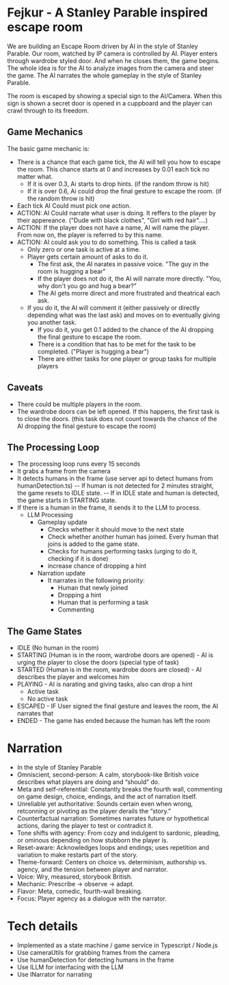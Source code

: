 # Fejkur - A Stanley Parable inspired escape room

We are building an Escape Room driven by AI in the style of Stanley Parable. Our room, watched by IP camera is controlled by AI. Player enters through wardrobe styled door. And when he closes them, the game begins. The whole idea is for the AI to analyze images from the camera and steer the game. The AI narrates the whole gameplay in the style of Stanley Parable.

The room is escaped by showing a special sign to the AI/Camera. When this sign is shown a secret door is opened in a cuppboard and the player can crawl through to its freedom.

## Game Mechanics

The basic game mechanic is:
- There is a chance that each game tick, the AI will tell you how to escape the room. This chance starts at 0 and increases by 0.01 each tick no matter what.
   - If it is over 0.3, Ai starts to drop hints. (if the random throw is hit)
   - If it is over 0.6, Ai could drop the final gesture to escape the room.  (if the random throw is hit)
- Each tick AI Could must pick one action.
- ACTION: AI Could narrate what user is doing. It reffers to the player by their appereance. ("Dude with black clothes", "Girl with red hair"....)
- ACTION: If the player does not have a name, AI will name the player. From now on, the player is referred to by this name.
- ACTION: AI could ask you to do something. This is called a task
    - Only zero or one task is active at a time.
    - Player gets certain amount of asks to do it.
       - The first ask, the AI narates in passive voice. "The guy in the room is hugging a bear"
       - If the player does not do it, the AI will narrate more directly. "You, why don't you go and hug a bear?"
       - The AI gets morre direct and more frustrated and theatrical each ask.
    - If you do it, the AI will comment it (either passively or directly depending what was the last ask) and moves on to eventually giving you another task.
       - If you do it, you get 0.1 added to the chance of the AI dropping the final gesture to escape the room.
       - There is a condition that has to be met for the task to be completed. ("Player is hugging a bear")
       - There are either tasks for one player or group tasks for multiple players

## Caveats

- There could be multiple players in the room.
- The wardrobe doors can be left opened. If this happens, the first task is to close the doors. (this task does not count towards the chance of the AI dropping the final gesture to escape the room)


## The Processing Loop

- The processing loop runs every 15 seconds
- It grabs a frame from the camera
- It detects humans in the frame (use server api to detect humans from humanDetection.ts)
   -- If human is not detected for 2 minutes straight, the game resets to IDLE state.
   -- If in IDLE state and human is detected, the game starts in STARTING state.
- If there is a human in the frame, it sends it to the LLM to process.
   - LLM Processing
      - Gameplay update
         - Checks whether it should move to the next state
         - Check whether another human has joined. Every human that joins is added to the game state. 
         - Checks for humans performing tasks (urging to do it, checking if it is done)
         - increase chance of dropping a hint
      - Narration update
         - It narrates in the following priority:
            - Human that newly joined
            - Dropping a hint
            - Human that is performing a task
            - Commenting

## The Game States
- IDLE (No human in the room)
- STARTING (Human is in the room, wardrobe doors are opened) - AI is urging the player to close the doors (special type of task)
- STARTED (Human is in the room, wardrobe doors are closed) - AI describes the player and welcomes him
- PLAYING - AI is narating and giving tasks, also can drop a hint
   - Active task
   - No active task
- ESCAPED - IF User signed the final gesture and leaves the room, the AI narrates that
- ENDED - The game has ended because the human has left the room

# Narration
- In the style of Stanley Parable
- Omniscient, second-person: A calm, storybook-like British voice describes what players are doing and “should” do.
- Meta and self-referential: Constantly breaks the fourth wall, commenting on game design, choice, endings, and the act of narration itself.
- Unreliable yet authoritative: Sounds certain even when wrong, retconning or pivoting as the player derails the “story.”
- Counterfactual narration: Sometimes narrates future or hypothetical actions, daring the player to test or contradict it.
- Tone shifts with agency: From cozy and indulgent to sardonic, pleading, or ominous depending on how stubborn the player is.
- Reset-aware: Acknowledges loops and endings; uses repetition and variation to make restarts part of the story.
- Theme-forward: Centers on choice vs. determinism, authorship vs. agency, and the tension between player and narrator.
- Voice: Wry, measured, storybook British.
- Mechanic: Prescribe → observe → adapt.
- Flavor: Meta, comedic, fourth-wall breaking.
- Focus: Player agency as a dialogue with the narrator.

# Tech details
- Implemented as a state machine / game service in Typescript / Node.js
- Use cameraUtils for grabbing frames from the camera
- Use humanDetection for detecting humans in the frame
- Use ILLM for interfacing with the LLM
- Use INarrator for narrating
